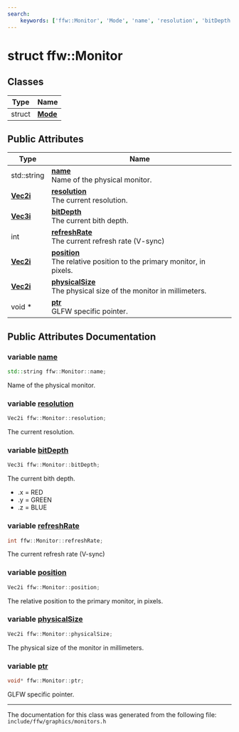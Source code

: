 ```yaml
---
search:
    keywords: ['ffw::Monitor', 'Mode', 'name', 'resolution', 'bitDepth', 'refreshRate', 'position', 'physicalSize', 'ptr']
---
```


# struct ffw::Monitor

## Classes

|Type|Name|
|-----|-----|
|struct|[**Mode**](structffw_1_1_monitor_1_1_mode.md)|


## Public Attributes

|Type|Name|
|-----|-----|
|std::string|[**name**](structffw_1_1_monitor.md#1a59dd9ebabd82145e87afef97c9d5c1f5)<br>Name of the physical monitor. |
|**[Vec2i](group__math_.md#ga8ac6bae8a24d96d0223a29ecfff14570)**|[**resolution**](structffw_1_1_monitor.md#1ab7bb963f40775c550aee456f60566034)<br>The current resolution. |
|**[Vec3i](group__math_.md#gafd4bb1ab82109f15d80681d443404df8)**|[**bitDepth**](structffw_1_1_monitor.md#1aa5b362a6fb5826a7e28db82fe25416d4)<br>The current bith depth. |
|int|[**refreshRate**](structffw_1_1_monitor.md#1af90abecb4bc7ceb46a0d4e26407640b1)<br>The current refresh rate (V-sync) |
|**[Vec2i](group__math_.md#ga8ac6bae8a24d96d0223a29ecfff14570)**|[**position**](structffw_1_1_monitor.md#1a0173ab6a2799bcb05b913ee8e0aa5174)<br>The relative position to the primary monitor, in pixels. |
|**[Vec2i](group__math_.md#ga8ac6bae8a24d96d0223a29ecfff14570)**|[**physicalSize**](structffw_1_1_monitor.md#1accad1d0c60217e216b1d0475d266f7c2)<br>The physical size of the monitor in millimeters. |
|void \*|[**ptr**](structffw_1_1_monitor.md#1af9d44fa06c57e02deaac79596503be16)<br>GLFW specific pointer. |


## Public Attributes Documentation

### variable <a id="1a59dd9ebabd82145e87afef97c9d5c1f5" href="#1a59dd9ebabd82145e87afef97c9d5c1f5">name</a>

```cpp
std::string ffw::Monitor::name;
```

Name of the physical monitor. 


### variable <a id="1ab7bb963f40775c550aee456f60566034" href="#1ab7bb963f40775c550aee456f60566034">resolution</a>

```cpp
Vec2i ffw::Monitor::resolution;
```

The current resolution. 


### variable <a id="1aa5b362a6fb5826a7e28db82fe25416d4" href="#1aa5b362a6fb5826a7e28db82fe25416d4">bitDepth</a>

```cpp
Vec3i ffw::Monitor::bitDepth;
```

The current bith depth. 


* .x = RED
* .y = GREEN
* .z = BLUE 



### variable <a id="1af90abecb4bc7ceb46a0d4e26407640b1" href="#1af90abecb4bc7ceb46a0d4e26407640b1">refreshRate</a>

```cpp
int ffw::Monitor::refreshRate;
```

The current refresh rate (V-sync) 


### variable <a id="1a0173ab6a2799bcb05b913ee8e0aa5174" href="#1a0173ab6a2799bcb05b913ee8e0aa5174">position</a>

```cpp
Vec2i ffw::Monitor::position;
```

The relative position to the primary monitor, in pixels. 


### variable <a id="1accad1d0c60217e216b1d0475d266f7c2" href="#1accad1d0c60217e216b1d0475d266f7c2">physicalSize</a>

```cpp
Vec2i ffw::Monitor::physicalSize;
```

The physical size of the monitor in millimeters. 


### variable <a id="1af9d44fa06c57e02deaac79596503be16" href="#1af9d44fa06c57e02deaac79596503be16">ptr</a>

```cpp
void* ffw::Monitor::ptr;
```

GLFW specific pointer. 




----------------------------------------
The documentation for this class was generated from the following file: `include/ffw/graphics/monitors.h`
